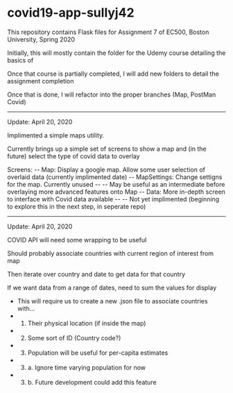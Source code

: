 # covid19-app-sullyj42
This repository contains Flask files for Assignment 7 of EC500, Boston University, Spring 2020

Initially, this will mostly contain the folder for the Udemy course detailing the basics of 

Once that course is partially completed, I will add new folders to detail the assignment completion

Once that is done, I will refactor into the proper branches (Map, PostMan Covid)

---
Update: April 20, 2020

Implimented a simple maps utility.

Currently brings up a simple set of screens to show a map and (in the future) select the type of covid data to overlay

Screens: 
-- Map: Display a google map. Allow some user selection of overlaid data (currently implimented date)
-- MapSettings: Change settigns for the map. Currently unused
-- -- May be useful as an intermediate before overlaying more advanced features onto Map
-- Data: More in-depth screen to interface with Covid data available
-- -- Not yet implimented (beginning to explore this in the next step, in seperate repo)

---
Update: April 20, 2020

COVID API will need some wrapping to be useful

Should probably associate countries with current region of interest from map

Then iterate over country and date to get data for that country

If we want data from a range of dates, need to sum the values for display

- This will require us to create a new .json file to associate countries with...
- 1. Their physical location (if inside the map)
- 2. Some sort of ID (Country code?)
- 3. Population will be useful for per-capita estimates
- 3. a. Ignore time varying population for now
- 3. b. Future development could add this feature

